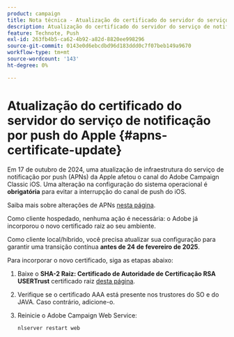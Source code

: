 ```yaml
---
product: campaign
title: Nota técnica - Atualização do certificado do servidor do serviço de Notificação por push do Apple
description: Atualização do certificado do servidor do serviço de notificação por push do Apple
feature: Technote, Push
exl-id: 263fb4b5-ca62-4b92-a82d-8820ee998296
source-git-commit: 0143e0d6ebcdbd96d183ddd0c7f07beb149a9670
workflow-type: tm+mt
source-wordcount: '143'
ht-degree: 0%

---
```


# Atualização do certificado do servidor do serviço de notificação por push do Apple {#apns-certificate-update}



Em 17 de outubro de 2024, uma atualização de infraestrutura do serviço de notificação por push (APNs) da Apple afetou o canal do Adobe Campaign Classic iOS. Uma alteração na configuração do sistema operacional é **obrigatória** para evitar a interrupção do canal de push do iOS.

Saiba mais sobre alterações de APNs [nesta página](https://developer.apple.com/news/?id=09za8wzy).

Como cliente hospedado, nenhuma ação é necessária: o Adobe já incorporou o novo certificado raiz ao seu ambiente.

Como cliente local/híbrido, você precisa atualizar sua configuração para garantir uma transição contínua **antes de 24 de fevereiro de 2025**.

Para incorporar o novo certificado, siga as etapas abaixo:

1. Baixe o **SHA-2 Raiz: Certificado de Autoridade de Certificação RSA USERTrust** certificado raiz [desta página](https://www.sectigo.com/knowledge-base/detail/Sectigo-Intermediate-Certificates/kA01N000000rfBO).

1. Verifique se o certificado AAA está presente nos trustores do SO e do JAVA. Caso contrário, adicione-o.

1. Reinicie o Adobe Campaign Web Service:

   ```
   nlserver restart web
   ```
